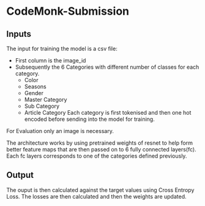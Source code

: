# CodeMonk-Submission

## Inputs
The input for training the model is a csv file:
- First column is the image_id
- Subsequently the 6 Categories with different number of classes for each category.
  - Color
  - Seasons
  - Gender
  - Master Category
  - Sub Category
  - Article Category
Each category is first tokenised and then one hot encoded before sending into the model for training.

For Evaluation only an image is necessary.

The architecture works by using pretrained weights of resnet to help form better feature maps that are then passed on to 6 fully connected layers(fc).
Each fc layers corresponds to one of the categories defined previously.

## Output
The ouput is then calculated against the target values using Cross Entropy Loss.
The losses are then calculated and then the weights are updated.
